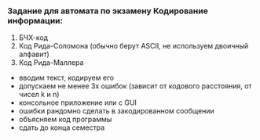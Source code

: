 ### Задание для автомата по экзамену Кодирование информации:
1) БЧХ-код
2) Код Рида-Соломона (обычно берут ASCII,  не используем двоичный алфавит)
3) Код Рида-Маллера

- вводим текст, кодируем его
- допускаем не менее 3х ошибок (зависит от кодового расстояния, от чисел k и n)
- консольное приложение или с GUI
- ошибки рандомно сделать в закодированном сообщении
- объясняем код программы
- сдать до конца семестра